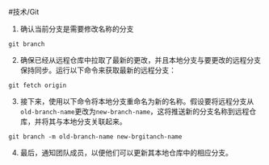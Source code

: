 #技术/Git 

1. 确认当前分支是需要修改名称的分支
```Git
git branch
```

2. 确保已经从远程仓库中拉取了最新的更改，并且本地分支与要更改的远程分支保持同步。运行以下命令来获取最新的远程分支：
```Git
git fetch origin
```

3. 接下来，使用以下命令将本地分支重命名为新的名称。假设要将远程分支从`old-branch-name`更改为`new-branch-name`，这将推送新的分支名称到远程仓库，并将其与本地分支关联起来。
```Git
git branch -m old-branch-name new-brgitanch-name
```

4. 最后，通知团队成员，以便他们可以更新其本地仓库中的相应分支。